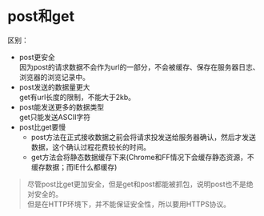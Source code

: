 # post和get
区别：

- post更安全  
因为post的请求数据不会作为url的一部分，不会被缓存、保存在服务器日志、浏览器的浏览记录中。
- post发送的数据量更大  
get有url长度的限制，不能大于2kb。
- post能发送更多的数据类型  
get只能发送ASCII字符
- post比get要慢  
	- post方法在正式接收数据之前会将请求投发送给服务器确认，然后才发送数据，这个确认过程花费较长的时间。
	- get方法会将静态数据缓存下来(Chrome和FF情况下会缓存静态资源，不缓存数据；而IE什么都缓存)

> 尽管post比get更加安全，但是get和post都能被抓包，说明post也不是绝对安全的。   
> 但是在HTTP环境下，并不能保证安全性，所以要用HTTPS协议。